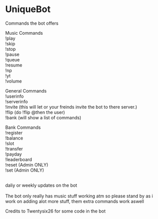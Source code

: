 # UniqueBot
Commands the bot offers

Music Commands
<br>
!play
<br>
!skip
<br>
!stop
<br>
!pause
<br>
!queue
<br>
!resume
<br>
!np
<br>
!yt
<br>
!volume

General Commands
<br>
!userinfo
<br>
!serverinfo
<br>
!invite (this will let or your freinds invite the bot to there server.)
<br>
!flip (do !flip @then the user)
<br>
!bank (will show a list of commands)
<br>

Bank Commands
<br>
!register
<br>
!balance
<br>
!slot
<br>
!transfer
<br>
!payday
<br>
!leaderboard
<br>
!reset (Admin ONLY)
<br>
!set (Admin ONLY)

<br>
daliy or weekly updates on the bot
<br>

<br>
The bot only really has music stuff working atm so please stand by as i work on adding alot more stuff, them extra commands work aswell
<br>


Credits to Twentysix26 for some code in the bot
